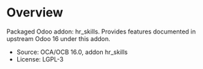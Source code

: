 # Overview

Packaged Odoo addon: hr_skills. Provides features documented in upstream Odoo 16 under this addon.

- Source: OCA/OCB 16.0, addon hr_skills
- License: LGPL-3
